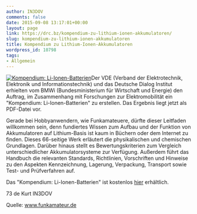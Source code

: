 ```yaml
---
author: IN3DOV
comments: false
date: 2015-09-08 13:17:01+00:00
layout: page
link: https://drc.bz/kompendium-zu-lithium-ionen-akkumulatoren/
slug: kompendium-zu-lithium-ionen-akkumulatoren
title: Kompendium zu Lithium-Ionen-Akkumulatoren
wordpress_id: 10798
tags:
- Allgemein
---
```


[![Kompendium: Li-Ionen-Batterien](https://drc.bz/wp-content/uploads/2015/09/kompendium_li-ionen.jpg)](https://drc.bz/wp-content/uploads/2015/09/kompendium_li-ionen.jpg)Der VDE (Verband der Elektrotechnik, Elektronik und Informationstechnik) und das Deutsche Dialog Institut erhielten vom BMWi (Bundesministerium für Wirtschaft und Energie) den Auftrag, im Zusammenhang mit Forschungen zur Elektromobilität ein "Kompendium: Li-Ionen-Batterien" zu erstellen. Das Ergebnis liegt jetzt als PDF-Datei vor.

Gerade bei Hobbyanwendern, wie Funkamateuere, dürfte dieser Leitfaden willkommen sein, denn fundiertes Wissen zum Aufbau und der Funktion von Akkumulatoren auf Lithium-Basis ist kaum in Büchern oder dem Internet zu finden. Dieses 66-seitige Werk erläutert die physikalischen und chemischen Grundlagen. Darüber hinaus stellt es Bewertungskriterien zum Vergleich unterschiedlicher Akkumulatorsysteme zur Verfügung. Außerdem führt das Handbuch die relevanten Standards, Richtlinien, Vorschriften und Hinweise zu den Aspekten Kennzeichnung, Lagerung, Verpackung, Transport sowie Test- und Prüfverfahren auf.

Das "Kompendium: Li-Ionen-Batterien" ist kostenlos [hier](http://www.ikt-em.de/_media/Kompendium_Li-Ionen-Batterien.pdf) erhältlich.




73 de Kurt IN3DOV




Quelle: www.funkamateur.de
